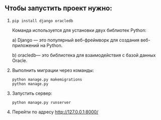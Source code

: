 ## Чтобы запустить проект нужно:
1. ```
   pip install django oracledb
   ```
   Команда используется для установки двух библиотек Python:

      a) Django — это популярный веб-фреймворк для создания веб-приложений на Python.

      b) oracledb— это библиотека для взаимодействия с базой данных Oracle.
2. Выполнить миграции через команды:
   ```
   python manage.py makemigrations
   python manage.py
3. Запустить сервер:
   ```
   python manage.py runserver
   ```
8. Перейти по адресу http://127.0.0.1:8000/
